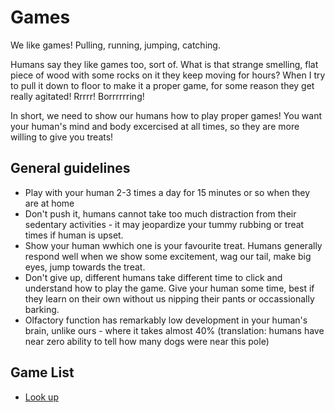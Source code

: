 # Games

We like games! Pulling, running, jumping, catching. 

Humans say they like games too, sort of. What is that strange smelling, flat piece of wood with some rocks on it they keep moving for hours? When I try to pull it down to floor to make it a proper game, for some reason they get really agitated! Rrrrr! Borrrrrring!

In short, we need to show our humans how to play proper games! You want your human's mind and body excercised at all times, so they are more willing to give you treats!

## General guidelines

- Play with your human 2-3 times a day for 15 minutes or so when they are at home 
- Don't push it, humans cannot take too much distraction from their sedentary activities - it may jeopardize your tummy rubbing or treat times if human is upset.
- Show your human wwhich one is your favourite treat. Humans generally respond well when we show some excitement, wag our tail, make big eyes, jump towards the treat. 
- Don't give up, different humans take different time to click and understand how to play the game. Give your human some time, best if they learn on their own without us nipping their pants or occassionally barking.
- Olfactory function has remarkably low development in your human's brain, unlike ours - where it takes almost 40% (translation: humans have near zero ability to tell how many dogs were near this pole)


## Game List
- [Look up](lookup)
